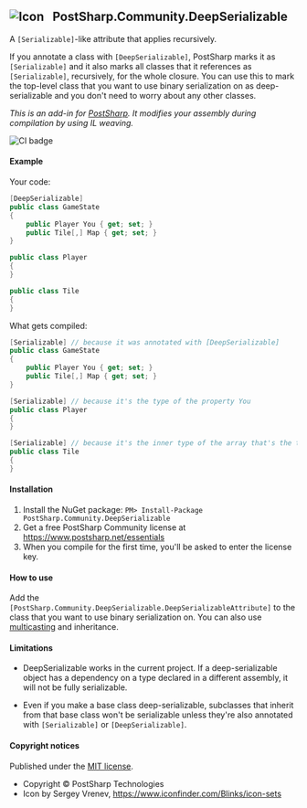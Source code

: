 ## ![Icon](https://cdn2.iconfinder.com/data/icons/pictograms-vol-1/400/square_brackets-32.png) &nbsp; PostSharp.Community.DeepSerializable 
A `[Serializable]`-like attribute that applies recursively.

If you annotate a class with `[DeepSerializable]`, PostSharp marks it as `[Serializable]` and it also marks all classes that it references as `[Serializable]`, recursively, for the whole closure. You can use this to mark the top-level class that you want to use binary serialization on as deep-serializable and you don't need to worry about any other classes.

*This is an add-in for [PostSharp](https://postsharp.net). It modifies your assembly during compilation by using IL weaving.*

![CI badge](https://github.com/postsharp/PostSharp.Community.DeepSerializable/workflows/Full%20Pipeline/badge.svg)
#### Example
Your code:
```csharp
[DeepSerializable]
public class GameState
{
    public Player You { get; set; }
    public Tile[,] Map { get; set; }
}

public class Player 
{
}

public class Tile 
{
}
```
What gets compiled:
```csharp 
[Serializable] // because it was annotated with [DeepSerializable]
public class GameState
{
    public Player You { get; set; }
    public Tile[,] Map { get; set; }
}

[Serializable] // because it's the type of the property You
public class Player 
{
}

[Serializable] // because it's the inner type of the array that's the type of the property Map
public class Tile 
{
}
```
#### Installation
1. Install the NuGet package: `PM> Install-Package PostSharp.Community.DeepSerializable`
2. Get a free PostSharp Community license at https://www.postsharp.net/essentials
3. When you compile for the first time, you'll be asked to enter the license key.

#### How to use
Add the `[PostSharp.Community.DeepSerializable.DeepSerializableAttribute]` to the class that you want to use binary serialization on. You can also use [multicasting](https://github.com/postsharp/Home/blob/master/multicasting.md) and inheritance.

#### Limitations

* DeepSerializable works in the current project. If a deep-serializable object has a dependency on
  a type declared in a different assembly, it will not be fully serializable.

* Even if you make a base class deep-serializable, subclasses that inherit from that base class won't 
be serializable unless they're also annotated with `[Serializable]` or `[DeepSerializable]`.


#### Copyright notices
Published under the [MIT license](LICENSE.md).

* Copyright &copy; PostSharp Technologies
* Icon by Sergey Vrenev, https://www.iconfinder.com/Blinks/icon-sets

